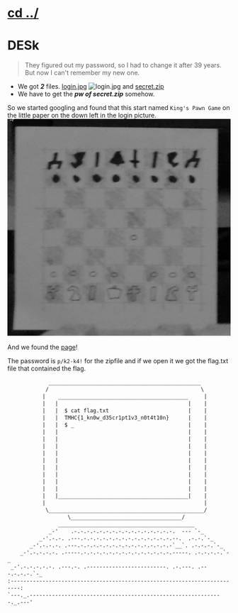 # [cd ../](../index.md)
# DESk

> They figured out my password, so I had to change it after 39 years. But now I can't remember my new one.

- We got ***2*** files. [login.jpg](login.jpg) ![login.jpg](login.jpg) and [secret.zip](secret.zip)
- We have to get the ***pw of secret.zip*** somehow.

So we started googling and found that this start named `King's Pawn Game` on the little paper on the down left in the login picture.
![KingPawn's game](kingspawn.png)

And we found the [page](https://thehackernews.com/2019/10/unix-bsd-password-cracked.html)!

The password is `p/k2-k4!` for the zipfile and if we open it we got the flag.txt file that contained the flag.
```
             ________________________________________________
            /                                                \
           |    _________________________________________     |
           |   |                                         |    |
           |   |  $ cat flag.txt                         |    |
           |   |  TMHC{1_kn0w_d35cr1pt1v3_n0t4t10n}      |    |
           |   |  $ _                                    |    |
           |   |                                         |    |
           |   |                                         |    |
           |   |                                         |    |
           |   |                                         |    |
           |   |                                         |    |
           |   |                                         |    |
           |   |                                         |    |
           |   |                                         |    |
           |   |                                         |    |
           |   |_________________________________________|    |
           |                                                  |
            \_________________________________________________/
                   \___________________________________/
                ___________________________________________
             _-'    .-.-.-.-.-.-.-.-.-.-.-.-.-.-.-.-.  --- `-_
          _-'.-.-. .---.-.-.-.-.-.-.-.-.-.-.-.-.-.-.--.  .-.-.`-_
       _-'.-.-.-. .---.-.-.-.-.-.-.-.-.-.-.-.-.-.-.-`__`. .-.-.-.`-_
    _-'.-.-.-.-. .-----.-.-.-.-.-.-.-.-.-.-.-.-.-.-.-----. .-.-.-.-.`-_
 _-'.-.-.-.-.-. .---.-. .-------------------------. .-.---. .---.-.-.-.`-_
:-------------------------------------------------------------------------:
`---._.-------------------------------------------------------------._.---'
```
